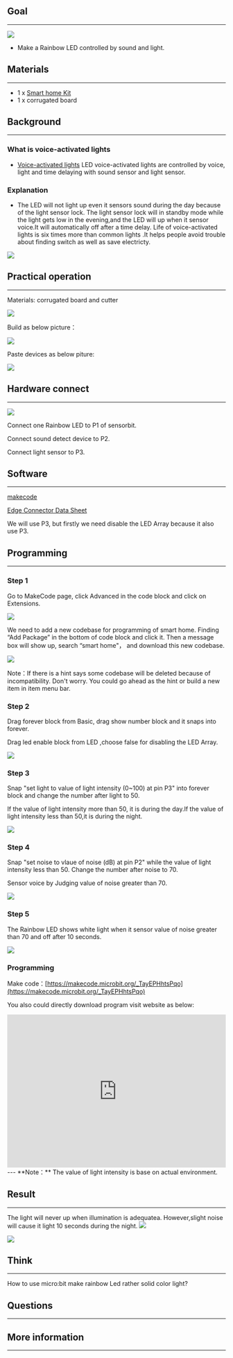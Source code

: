 
## Goal
---
![](https://i.imgur.com/OyHm1YO.jpg)

- Make a Rainbow LED controlled by sound and light.

## Materials
---

- 1 x [Smart home Kit](https://www.elecfreaks.com/estore)
- 1 x  corrugated board

## Background
---
### What is voice-activated lights
- [Voice-activated lights](https://baike.baidu.com/item/LED%E5%A3%B0%E5%85%89%E6%8E%A7%E7%81%AF/5015693?fr=aladdin) LED voice-activated lights are controlled by voice, light and time delaying with sound sensor and light sensor.
### Explanation
- The LED will not light up even it sensors sound during the day because of the light sensor lock. The light sensor lock will in standby mode while the light gets low in the evening,and the LED will up when it sensor voice.It will automatically off after a time delay. Life of voice-activated lights is six times more than common lights .It helps people avoid trouble about finding switch as well as save electricty. 


![](https://i.imgur.com/HbCt288.png)

## Practical operation
---
Materials: corrugated board and cutter

![](https://i.imgur.com/PuJE7uj.jpg)

Build as below picture：

![](https://i.imgur.com/Ttp5RK9.jpg)

Paste devices as below piture:

![](https://i.imgur.com/7uAAhWi.jpg)


## Hardware connect
---
![](https://i.imgur.com/j3m26Nl.png)

Connect one Rainbow LED to P1 of sensorbit.

Connect sound detect device to P2.

Connect light sensor to P3.

## Software
---
[makecode](https://makecode.microbit.org/#)

[Edge Connector Data Sheet](https://www.elecfreaks.com/learn-cn/Edge_Connector_Data_Sheet/)

We will use P3, but firstly we need disable the LED Array because it also use P3.

## Programming
---
### Step 1
Go to MakeCode page, click Advanced in the code block and click on Extensions.

![](https://i.imgur.com/2qCyzQ7.png)

We need to add a new codebase for programming of smart home. Finding “Add Package” in the bottom of code block and click it. Then a message box will show up, search “smart home"， and download this new codebase.

![](https://i.imgur.com/QR2s7LD.png)

Note：If there is a hint says some codebase will be deleted because of incompatibility. Don't worry. You could go ahead as the hint or build a new item in item menu bar.

### Step 2

Drag forever block from Basic, drag show number block and it snaps into forever.

Drag led enable block from LED ,choose false for disabling the LED Array.

![](https://i.imgur.com/eU2HDxn.png)

### Step 3

Snap "set light to value of light intensity (0~100) at pin P3" into forever block and change the number after light to 50.

If the value of light intensity more than 50, it is during the day.If the value of light intensity less than 50,it is during the night.

![](https://i.imgur.com/LNSfyGV.png)

### Step 4

Snap "set noise to vlaue of noise (dB) at pin P2" while the value of light intensity less than 50.
Change the number after noise to 70.

Sensor voice by Judging value of noise greater than 70.

![](https://i.imgur.com/gWFFMiV.png)

### Step 5

The Rainbow LED shows white light when it sensor value of noise greater than 70 and off after 10 seconds.


![](https://i.imgur.com/McicDIj.png)

### Programming

Make code：[https://makecode.microbit.org/_TayEPHhtsPqo](https://makecode.microbit.org/_TayEPHhtsPqo)

You also could directly download program visit website as below:

<div style="position:relative;height:0;padding-bottom:70%;overflow:hidden;"><iframe style="position:absolute;top:0;left:0;width:100%;height:100%;" src="https://makecode.microbit.org/#pub:_TayEPHhtsPqo" frameborder="0" sandbox="allow-popups allow-forms allow-scripts allow-same-origin"></iframe></div>  
---
**Note：** The value of light intensity is base on actual environment.

## Result
---
The light will never up when illumination is adequatea. However,slight noise will cause it light  10 seconds during the night.
![](https://i.imgur.com/31mzhfy.jpg)

![](https://i.imgur.com/ymeyq3M.jpg)

## Think
---
How to use micro:bit make rainbow Led rather solid color light? 

## Questions
---


## More information  
---

